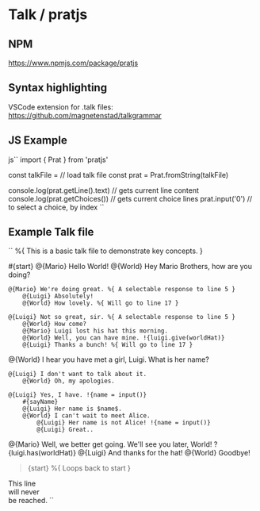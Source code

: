 # Talk / pratjs

## NPM

https://www.npmjs.com/package/pratjs

## Syntax highlighting

VSCode extension for .talk files:
https://github.com/magnetenstad/talkgrammar

## JS Example

js``
import { Prat } from 'pratjs'

const talkFile = // load talk file
const prat = Prat.fromString(talkFile)

console.log(prat.getLine().text) // gets current line content
console.log(prat.getChoices()) // gets current choice lines
prat.input('0') // to select a choice, by index
``

## Example Talk file

``
%{ This is a basic talk file to demonstrate key concepts. }

#{start}
@{Mario} Hello World!
@{World} Hey Mario Brothers, how are you doing? 

	@{Mario} We're doing great. %{ A selectable response to line 5 }
		@{Luigi} Absolutely! 
		@{World} How lovely. %{ Will go to line 17 }

	@{Luigi} Not so great, sir. %{ A selectable response to line 5 }
		@{World} How come? 
		@{Mario} Luigi lost his hat this morning.
		@{World} Well, you can have mine. !{luigi.give(worldHat)}
		@{Luigi} Thanks a bunch! %{ Will go to line 17 }
		
@{World} I hear you have met a girl, Luigi. What is her name?
	
	@{Luigi} I don't want to talk about it.
		@{World} Oh, my apologies.
	
	@{Luigi} Yes, I have. !{name = input()}
		#{sayName}
		@{Luigi} Her name is $name$.
		@{World} I can't wait to meet Alice.
			@{Luigi} Her name is not Alice! !{name = input()}
			@{Luigi} Great..

@{Mario} Well, we better get going.
We'll see you later, World!
?{luigi.has(worldHat)} @{Luigi} And thanks for the hat!
@{World} Goodbye!
>{start} %{ Loops back to start }

This line \
will never \
be reached.
``
